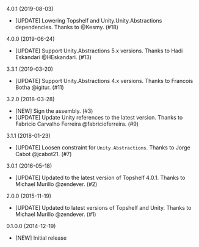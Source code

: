 4.0.1 (2019-08-03)
* [UPDATE] Lowering Topshelf and Unity.Unity.Abstractions dependencies. Thanks to @Kesmy. (#18)

4.0.0 (2019-06-24)
* [UPDATE] Support Unity.Abstractions 5.x versions. Thanks to Hadi Eskandari @HEskandari. (#13)

3.3.1 (2019-03-20)
* [UPDATE] Support Unity.Abstractions 4.x versions. Thanks to Francois Botha @igitur. (#11)

3.2.0 (2018-03-28)
* [NEW] Sign the assembly. (#3)
* [UPDATE] Update Unity references to the latest version. Thanks to Fabricio Carvalho Ferreira @fabricioferreira. (#9)

3.1.1 (2018-01-23)
* [UPDATE] Loosen constraint for `Unity.Abstractions`. Thanks to Jorge Cabot @jcabot21. (#7)

3.0.1 (2016-05-18)
* [UPDATE] Updated to the latest version of Topshelf 4.0.1. Thanks to Michael Murillo @zendever. (#2)

2.0.0 (2015-11-19)
* [UPDATE] Updated to latest versions of Topshelf and Unity. Thanks to Michael Murillo @zendever. (#1)

0.1.0.0 (2014-12-19)
* [NEW] Initial release